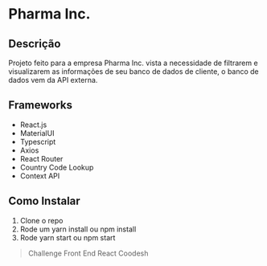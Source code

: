 # Pharma Inc.

## Descrição
Projeto feito para a empresa Pharma Inc. vista a necessidade de filtrarem e visualizarem as informações de seu banco de dados de cliente, o banco de dados vem da API externa.

## Frameworks
- React.js
- MaterialUI
- Typescript
- Axios
- React Router
- Country Code Lookup
- Context API

## Como Instalar

1. Clone o repo
2. Rode um yarn install ou npm install
3. Rode yarn start ou npm start


> Challenge Front End React Coodesh